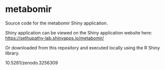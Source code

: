 # metabomir
Source code for the metabomir Shiny application.

Shiny application can be viewed on the Shiny application website here: https://sethupathy-lab.shinyapps.io/metabomir/

Or downloaded from this repository and executed locally using the R Shiny library.

10.5281/zenodo.3256309
